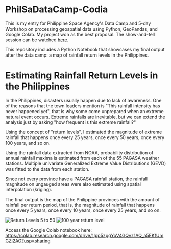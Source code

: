 # PhilSaDataCamp-Codia

This is my entry for Philippine Space Agency's Data Camp and 5-day Workshop on processing geospatial data using Python, GeoPandas, and Google Colab. My project won as the best proposal. The show-and-tell session can be watched <a href="https://www.youtube.com/watch?v=xQIUxWZdgsI&feature=share&utm_source=EKLEiJECCKjOmKnC5IiRIQ&t=2679">here</a>.

This repository includes a Python Notebook that showcases my final output after the data camp: a map of rainfall return levels in the Philippines.

# Estimating Rainfall Return Levels in the Philippines

In the Philippines, disasters usually happen due to lack of awareness. One of the reasons that the town leaders mention is "This rainfall intensity has never happened yet", that is why some come unprepared when an extreme natural event occurs. Extreme rainfalls are inevitable, but we can extend the analysis just by asking "how frequent is this extreme rainfall?"

Using the concept of "return levels", I estimated the magnitude of extreme rainfall that happens once every 25 years, once every 50 years, once every 100 years, and so on.

Using the rainfall data extracted from NOAA, probability distribution of annual rainfall maxima is estimated from each of the 55 PAGASA weather stations. Multiple univariate Generalized Extreme Value Distributions (GEVD) was fitted to the data from each station. 

Since not every province have a PAGASA rainfall station, the rainfall magnitude on ungauged areas were also estimated using spatial interpolation (kriging).

The final output is the map of the Philippine provinces with the amount of rainfall per return period, that is, the magnitude of rainfall that happens once every 5 years, once every 10 years, once every 25 years, and so on.



![Return Levels 5 to 50](https://user-images.githubusercontent.com/76110917/192726467-c1706d6b-310c-42f9-96c8-d5c7c84756df.png)
![100 year return level](https://user-images.githubusercontent.com/76110917/192726483-eee23ec9-7e18-4ed0-9a9f-da7f35c992e7.png)


Access the Google Colab notebook here:
https://colab.research.google.com/drive/1Ipp5zpgYoV4GQvz1AQ_a5EKfUmGZl2AO?usp=sharing

